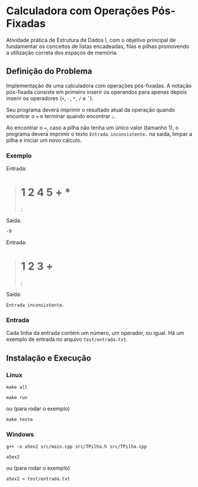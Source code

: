 # Calculadora com Operações Pós-Fixadas

Atividade prática de Estrutura de Dados I, com o objetivo principal de fundamentar os conceitos de listas encadeadas, filas e pilhas promovendo a utilização correta dos espaços de memória.

## Definição do Problema

Implementação de uma calculadora com operações pós-fixadas. 
A notação pós-fixada consiste em primeiro inserir os operandos para apenas depois inserir os operadores (`+`, `-`, `*`, `/` e `ˆ`). 

Seu programa deverá imprimir o resultado atual da operação quando encontrar o `=` e terminar quando encontrar `;`. 

Ao encontrar o `=`, caso a pilha não tenha um único valor (tamanho 1), o programa deverá imprimir o texto `Entrada inconsistente.` na saída, limpar a pilha e iniciar um novo cálculo. 

### Exemplo

Entrada: 

> 1 
> 2 
> 4
> 5
> +
> *
> =
> ;


Saída: 
```
-9
```


Entrada: 

> 1
> 2
> 3
> +
> =
> ;


Saída: 
```
Entrada inconsistente.
```


### Entrada

Cada linha da entrada contém um número, um operador, ou igual. 
Há um exemplo de entrada no arquivo `test/entrada.txt`.


## Instalação e Execução


### Linux

```
make all
```

```
make run
```
ou (para rodar o exemplo)
```
make teste
```

### Windows

```
g++ -o a5ex2 src/main.cpp src/TPilha.h src/TPilha.cpp
```

```
a5ex2
```
ou (para rodar o exemplo)
```
a5ex2 < test/entrada.txt
```